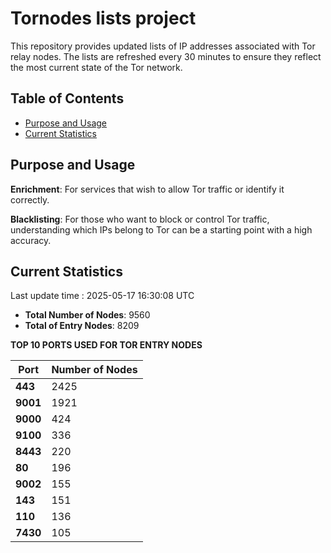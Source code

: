 # Tornodes lists project

This repository provides updated lists of IP addresses associated with Tor relay nodes. The lists are refreshed every 30 minutes to ensure they reflect the most current state of the Tor network.

## Table of Contents

- [Purpose and Usage](#purpose-and-usage)
- [Current Statistics](#current-statistics)


## Purpose and Usage

**Enrichment**: For services that wish to allow Tor traffic or identify it correctly.

**Blacklisting**: For those who want to block or control Tor traffic, understanding which IPs belong to Tor can be a starting point with a high accuracy.

## Current Statistics

Last update time : 2025-05-17 16:30:08 UTC

- **Total Number of Nodes**: 9560
- **Total of Entry Nodes**: 8209

**TOP 10 PORTS USED FOR TOR ENTRY NODES**

| **Port** | **Number of Nodes** |
|------|-----------------|
| **443**   | 2425  |
| **9001**   | 1921  |
| **9000**   | 424  |
| **9100**   | 336  |
| **8443**   | 220  |
| **80**   | 196  |
| **9002**   | 155  |
| **143**   | 151  |
| **110**   | 136  |
| **7430**   | 105  |

